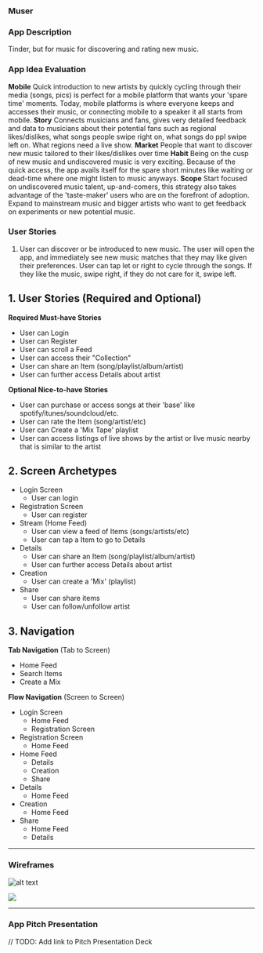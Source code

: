 ### Muser

### App Description
Tinder, but for music for discovering and rating new music.

### App Idea Evaluation
**Mobile** Quick introduction to new artists by quickly cycling through their media (songs, pics) is perfect for a mobile platform that wants your 'spare time' moments. Today, mobile platforms is where everyone keeps and accesses their music, or connecting mobile to a speaker it all starts from mobile.
**Story** Connects musicians and fans, gives very detailed feedback and data to musicians about their potential fans such as regional likes/dislikes, what songs people swipe right on, what songs do ppl swipe left on. What regions need a live show.
**Market**  People that want to discover new music tailored to their likes/dislikes over time
**Habit** Being on the cusp of new music and undiscovered music is very exciting. Because of the quick access, the app avails itself for the spare short minutes like waiting or dead-time where one might listen to music anyways.
**Scope** Start focused on undiscovered music talent, up-and-comers, this strategy also takes advantage of the 'taste-maker' users who are on the forefront of adoption.  Expand to mainstream music and bigger artists who want to get feedback on experiments or new potential music.

### User Stories
1. User can discover or be introduced to new music.  The user will open the app, and immediately see new music matches that they may like given their preferences.  User can tap let or right to cycle through the songs.  If they like the music, swipe right, if they do not care for it, swipe left.

## 1. User Stories (Required and Optional)

**Required Must-have Stories**

 * User can Login
 * User can Register
 * User can scroll a Feed
 * User can access their "Collection"
 * User can share an Item (song/playlist/album/artist)
 * User can further access Details about artist


**Optional Nice-to-have Stories**

 *  User can purchase or access songs at their 'base' like spotify/itunes/soundcloud/etc.
 *  User can rate the Item (song/artist/etc)
 *  User can Create a 'Mix Tape' playlist
 *  User can access listings of live shows by the artist or live music nearby that is similar to the artist

## 2. Screen Archetypes

 * Login Screen
     * User can login
 * Registration Screen
     * User can register
 * Stream (Home Feed)
     * User can view a feed of Items (songs/artists/etc)
     * User can tap a Item to go to Details
 * Details
     * User can share an Item (song/playlist/album/artist)
     * User can further access Details about artist
 * Creation
     * User can create a 'Mix' (playlist)
 * Share
     * User can share items
     * User can follow/unfollow artist

## 3. Navigation

**Tab Navigation** (Tab to Screen)

 * Home Feed
 * Search Items
 * Create a Mix

**Flow Navigation** (Screen to Screen)

 * Login Screen
     * Home Feed
     * Registration Screen
 * Registration Screen
     * Home Feed
 * Home Feed
     * Details
     * Creation
     * Share
 * Details
     * Home Feed
 * Creation
     * Home Feed
 * Share
     * Home Feed
     * Details


---

### Wireframes
![alt text](https://github.com/CodePath-JDDA/Week-1-/blob/master/Untitled.jpg)

![](https://github.com/CodePath-JDDA/Week-1-/blob/master/Wireframe_Prototype.gif)


---

### App Pitch Presentation
// TODO: Add link to Pitch Presentation Deck

